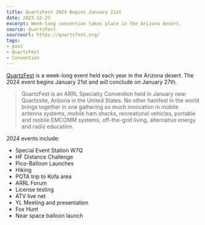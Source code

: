 ```yaml
---
title: QuartzFest 2024 Begins January 21st
date: 2023-12-23
excerpt: Week-long convention takes place in the Arizona desert.
source: QuartzFest
sourceurl: https://quartzfest.org/
tags:
- post
- QuartzFest
- Convention
---
```

[QuartzFest](https://quartzfest.org/) is a week-long event held each year in the Arizona desert. The 2024 event begins January 21st and will conclude on January 27th.

> QuartzFest is an ARRL Specialty Convention held in January  near Quartzsite, Arizona in the United States. No other hamfest in the world brings together in one gathering so much innovation in mobile antenna systems, mobile ham shacks, recreational vehicles, portable and mobile EMCOMM systems, off-the-grid living, alternative energy and radio education.

2024 events include:

- Special Event Station W7Q
- HF Distance Challenge
- Pico-Balloon Launches
- Hiking
- POTA trip to Kofa area
- ARRL Forum
- License testing
- ATV live net
- YL Meeting and presentation
- Fox Hunt
- Near space balloon launch